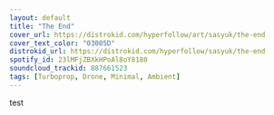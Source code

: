```yaml
---
layout: default
title: "The End"
cover_url: https://distrokid.com/hyperfollow/art/sasyuk/the-end
cover_text_color: "03005D"
distrokid_url: https://distrokid.com/hyperfollow/sasyuk/the-end
spotify_id: 23lMFjZBXkHPoAl8oY8180
soundcloud_trackid: 887661523
tags: [Turboprop, Drone, Minimal, Ambient]
---
```


test